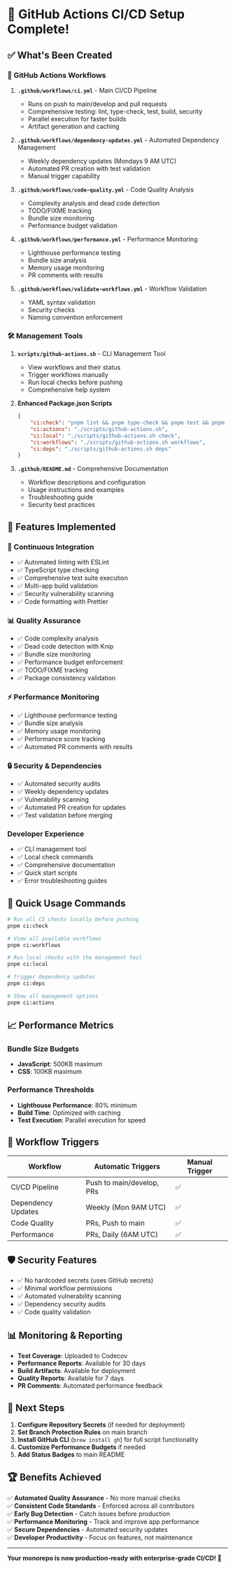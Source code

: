 # 🚀 GitHub Actions CI/CD Setup Complete!

## ✅ What's Been Created

### 📁 GitHub Actions Workflows

1. **`.github/workflows/ci.yml`** - Main CI/CD Pipeline

    - Runs on push to main/develop and pull requests
    - Comprehensive testing: lint, type-check, test, build, security
    - Parallel execution for faster builds
    - Artifact generation and caching

2. **`.github/workflows/dependency-updates.yml`** - Automated Dependency Management

    - Weekly dependency updates (Mondays 9 AM UTC)
    - Automated PR creation with test validation
    - Manual trigger capability

3. **`.github/workflows/code-quality.yml`** - Code Quality Analysis

    - Complexity analysis and dead code detection
    - TODO/FIXME tracking
    - Bundle size monitoring
    - Performance budget validation

4. **`.github/workflows/performance.yml`** - Performance Monitoring

    - Lighthouse performance testing
    - Bundle size analysis
    - Memory usage monitoring
    - PR comments with results

5. **`.github/workflows/validate-workflows.yml`** - Workflow Validation
    - YAML syntax validation
    - Security checks
    - Naming convention enforcement

### 🛠️ Management Tools

1. **`scripts/github-actions.sh`** - CLI Management Tool

    - View workflows and their status
    - Trigger workflows manually
    - Run local checks before pushing
    - Comprehensive help system

2. **Enhanced Package.json Scripts**

    ```json
    {
        "ci:check": "pnpm lint && pnpm type-check && pnpm test && pnpm build",
        "ci:actions": "./scripts/github-actions.sh",
        "ci:local": "./scripts/github-actions.sh check",
        "ci:workflows": "./scripts/github-actions.sh workflows",
        "ci:deps": "./scripts/github-actions.sh deps"
    }
    ```

3. **`.github/README.md`** - Comprehensive Documentation
    - Workflow descriptions and configuration
    - Usage instructions and examples
    - Troubleshooting guide
    - Security best practices

## 🔧 Features Implemented

### 🚀 Continuous Integration

- ✅ Automated linting with ESLint
- ✅ TypeScript type checking
- ✅ Comprehensive test suite execution
- ✅ Multi-app build validation
- ✅ Security vulnerability scanning
- ✅ Code formatting with Prettier

### 📊 Quality Assurance

- ✅ Code complexity analysis
- ✅ Dead code detection with Knip
- ✅ Bundle size monitoring
- ✅ Performance budget enforcement
- ✅ TODO/FIXME tracking
- ✅ Package consistency validation

### ⚡ Performance Monitoring

- ✅ Lighthouse performance testing
- ✅ Bundle size analysis
- ✅ Memory usage monitoring
- ✅ Performance score tracking
- ✅ Automated PR comments with results

### 🔒 Security & Dependencies

- ✅ Automated security audits
- ✅ Weekly dependency updates
- ✅ Vulnerability scanning
- ✅ Automated PR creation for updates
- ✅ Test validation before merging

### Developer Experience

- ✅ CLI management tool
- ✅ Local check commands
- ✅ Comprehensive documentation
- ✅ Quick start scripts
- ✅ Error troubleshooting guides

## 🚀 Quick Usage Commands

```bash
# Run all CI checks locally before pushing
pnpm ci:check

# View all available workflows
pnpm ci:workflows

# Run local checks with the management tool
pnpm ci:local

# Trigger dependency updates
pnpm ci:deps

# Show all management options
pnpm ci:actions
```

## 📈 Performance Metrics

### Bundle Size Budgets

- **JavaScript**: 500KB maximum
- **CSS**: 100KB maximum

### Performance Thresholds

- **Lighthouse Performance**: 80% minimum
- **Build Time**: Optimized with caching
- **Test Execution**: Parallel execution for speed

## 🔄 Workflow Triggers

| Workflow           | Automatic Triggers        | Manual Trigger |
| ------------------ | ------------------------- | -------------- |
| CI/CD Pipeline     | Push to main/develop, PRs | ✅             |
| Dependency Updates | Weekly (Mon 9AM UTC)      | ✅             |
| Code Quality       | PRs, Push to main         | ✅             |
| Performance        | PRs, Daily (6AM UTC)      | ✅             |

## 🛡️ Security Features

- ✅ No hardcoded secrets (uses GitHub secrets)
- ✅ Minimal workflow permissions
- ✅ Automated vulnerability scanning
- ✅ Dependency security audits
- ✅ Code quality validation

## 📊 Monitoring & Reporting

- **Test Coverage**: Uploaded to Codecov
- **Performance Reports**: Available for 30 days
- **Build Artifacts**: Available for deployment
- **Quality Reports**: Available for 7 days
- **PR Comments**: Automated performance feedback

## 🎯 Next Steps

1. **Configure Repository Secrets** (if needed for deployment)
2. **Set Branch Protection Rules** on main branch
3. **Install GitHub CLI** (`brew install gh`) for full script functionality
4. **Customize Performance Budgets** if needed
5. **Add Status Badges** to main README

## 🏆 Benefits Achieved

✅ **Automated Quality Assurance** - No more manual checks  
✅ **Consistent Code Standards** - Enforced across all contributors  
✅ **Early Bug Detection** - Catch issues before production  
✅ **Performance Monitoring** - Track and improve app performance  
✅ **Secure Dependencies** - Automated security updates  
✅ **Developer Productivity** - Focus on features, not maintenance

---

**Your monorepo is now production-ready with enterprise-grade CI/CD! 🎉**
